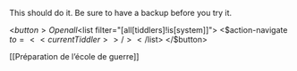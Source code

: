 This should do it. Be sure to have a backup before you try it.

<$button>Open all
<$list filter="[all[tiddlers]!is[system]]">
<$action-navigate $to=<<currentTiddler>>/>
</$list>
</$button>

[[Préparation de l’école de guerre]]
